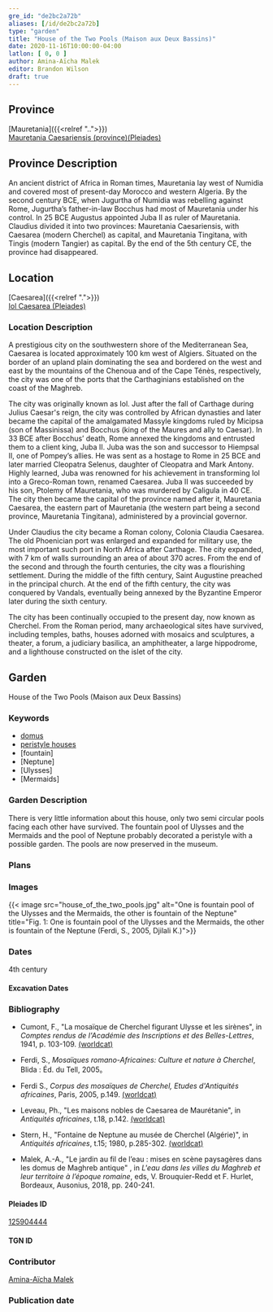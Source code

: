 ```yaml
---
gre_id: "de2bc2a72b"
aliases: [/id/de2bc2a72b]
type: "garden"
title: "House of the Two Pools (Maison aux Deux Bassins)"
date: 2020-11-16T10:00:00-04:00
latlon: [ 0, 0 ]
author: Amina-Aïcha Malek
editor: Brandon Wilson
draft: true
---
```


## Province

[Mauretania]({{<relref "..">}}) \
[Mauretania Caesariensis (province)(Pleiades)](https://pleiades.stoa.org/places/981532)

## Province Description

An ancient district of Africa in Roman times, Mauretania lay west of Numidia and covered most of present-day Morocco and western Algeria. By the second century BCE, when Jugurtha of Numidia was rebelling against Rome, Jugurtha’s father-in-law Bocchus had most of Mauretania under his control. In 25 BCE Augustus appointed Juba II as ruler of Mauretania. Claudius divided it into two provinces: Mauretania Caesariensis, with Caesarea (modern Cherchel) as capital, and Mauretania Tingitana, with Tingis (modern Tangier) as capital. By the end of the 5th century CE, the province had disappeared.

## Location

[Caesarea]({{<relref ".">}}) \
[Iol Caesarea (Pleiades)](https://pleiades.stoa.org/places/295279)

### Location Description

A prestigious city on the southwestern shore of the Mediterranean Sea, Caesarea is located approximately 100 km west of Algiers. Situated on the border of an upland plain dominating the sea and bordered on the west and east by the mountains of the Chenoua and of the Cape Ténès, respectively, the city was one of the ports that the Carthaginians established on the coast of the Maghreb.

The city was originally known as Iol. Just after the fall of Carthage during Julius Caesar's reign, the city was controlled by African dynasties and later became the capital of the amalgamated Massyle kingdoms ruled by Micipsa (son of Massinissa) and Bocchus (king of the Maures and ally to Caesar). In 33 BCE after Bocchus’ death, Rome annexed the kingdoms and entrusted them to a client king, Juba II. Juba was the son and successor to Hiempsal II, one of Pompey’s allies. He was sent as a hostage to Rome in 25 BCE and later married Cleopatra Selenus, daughter of Cleopatra and Mark Antony. Highly learned, Juba was renowned for his achievement in transforming Iol into a Greco-Roman town, renamed Caesarea. Juba II was succeeded by his son, Ptolemy of Mauretania, who was murdered by Caligula in 40 CE. The city then became the capital of the province named after it, Mauretania Caesarea, the eastern part of Mauretania (the western part being a second province, Mauretania Tingitana), administered by a provincial governor.

Under Claudius the city became a Roman colony, Colonia Claudia Caesarea. The old Phoenician port was enlarged and expanded for military use, the most important such port in North Africa after Carthage. The city expanded, with 7 km of walls surrounding an area of about 370 acres. From the end of the second and through the fourth centuries, the city was a flourishing settlement. During the middle of the fifth century, Saint Augustine preached in the principal church. At the end of the fifth century, the city was conquered by Vandals, eventually being annexed by the Byzantine Emperor later during the sixth century.

The city has been continually occupied to the present day, now known as Cherchel. From the Roman period, many archaeological sites have survived, including temples, baths, houses adorned with mosaics and sculptures, a theater, a forum, a judiciary basilica, an amphitheater, a large hippodrome, and a lighthouse constructed on the islet of the city.

<!--## Sublocation-->

<!--### Sublocation Description-->

## Garden

House of the Two Pools (Maison aux Deux Bassins)

### Keywords

- [domus](http://vocab.getty.edu/page/aat/300005506)
- [peristyle houses](http://vocab.getty.edu/page/aat/300005452)
- [fountain]
- [Neptune]
- [Ulysses]
- [Mermaids]

### Garden Description

There is very little information about this house, only two semi circular pools facing each other have survived. The fountain pool of Ulysses and the Mermaids and the pool of Neptune probably decorated a peristyle with a possible garden. The pools are now preserved in the museum.

### Plans

### Images
{{< image src="house_of_the_two_pools.jpg" alt="One is fountain pool of the Ulysses and the Mermaids, the other is fountain of the Neptune" title="Fig. 1: One is fountain pool of the Ulysses and the Mermaids, the other is fountain of the Neptune (Ferdi, S., 2005, Djilali K.)">}}

### Dates
4th century

#### Excavation Dates

### Bibliography

* Cumont, F., "La mosaïque de Cherchel figurant Ulysse et les sirènes", in *Comptes rendus de l'Académie des Inscriptions et des Belles-Lettres*, 1941, p. 103-109. [(worldcat)](http://www.worldcat.org/oclc/492540938)

* Ferdi, S., *Mosaïques romano-Africaines: Culture et nature à Cherchel*, Blida : Éd. du Tell, 2005。

* Ferdi S., *Corpus des mosaïques de Cherchel, Etudes d'Antiquités africaines*, Paris, 2005, p.149. [(worldcat)](http://www.worldcat.org/oclc/1006126274)

* Leveau,  Ph., "Les maisons nobles de Caesarea de Maurétanie", in *Antiquités africaines*, t.18, p.142. [(worldcat)](http://www.worldcat.org/oclc/4797426670)

* Stern, H., "Fontaine de Neptune au musée de Cherchel (Algérie)", in *Antiquités africaines*, t.15; 1980, p.285-302. [(worldcat)](http://www.worldcat.org/oclc/4797177108)

*  Malek, A.-A., "Le jardin au fil de l’eau : mises en scène paysagères dans les domus de Maghreb antique" , in *L'eau dans les villes du Maghreb et leur territoire à l’époque romaine*, eds, V. Brouquier-Redd et F. Hurlet, Bordeaux, Ausonius, 2018, pp. 240-241.

#### Pleiades ID

[125904444](https://pleiades.stoa.org/places/125904444)

#### TGN ID

### Contributor

[Amina-Aïcha Malek](http://worldcat.org/identities/lccn-n2012075871/)

### Publication date

<!--07 July 2020-->

<!--### Related articles-->

<!-- Links to other related articles. Leave blank for now -->
